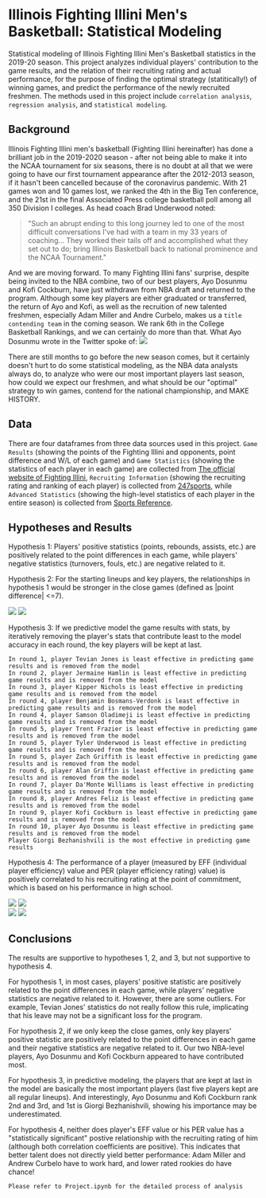 # Illinois Fighting Illini Men's Basketball: Statistical Modeling
Statistical modeling of Illinois Fighting Illini Men's Basketball statistics in the 2019-20 season. This project analyzes individual players' contribution to the game results, and the relation of their recruiting rating and actual performance, for the purpose of finding the optimal strategy (statitically!) of winning games, and predict the performance of the newly recruited freshmen. The methods used in this project include `correlation analysis`, `regression analysis`, and `statistical modeling`.

## Background
Illinois Fighting Illini men's basketball (Fighting Illini hereinafter) has done a brilliant job in the 2019-2020 season - after not being able to make it into the NCAA tournament for six seasons, there is no doubt at all that we were going to have our first tournament appearance after the 2012-2013 season, if it hasn't been cancelled because of the coronavirus pandemic. With 21 games won and 10 games lost, we ranked the 4th in the Big Ten conference, and the 21st in the final Associated Press college basketball poll among all 350 Division I colleges. As head coach Brad Underwood noted:
> "Such an abrupt ending to this long journey led to one of the most difficult conversations I've had with a team in my 33 years of coaching...  They worked their tails off and accomplished what they set out to do; bring Illinois Basketball back to national prominence and the NCAA Tournament."

And we are moving forward. To many Fighting Illini fans' surprise, despite being invited to the NBA combine, two of our best players, Ayo Dosunmu and Kofi Cockburn, have just withdrawn from NBA draft and returned to the program. Although some key players are either graduated or transferred, the return of Ayo and Kofi, as well as the recruition of new talented freshmen, especially Adam Miller and Andre Curbelo, makes us a `title contending team` in the coming season. We rank 6th in the College Basketball Rankings, and we can certainly do more than that. What Ayo Dosunmu wrote in the Twitter spoke of:
![](https://pbs.twimg.com/media/EeTI7bDWkAYcztJ?format=jpg&name=medium)

There are still months to go before the new season comes, but it certainly doesn't hurt to do some statistical modeling, as the NBA data analysts always do, to analyze who were our most important players last season, how could we expect our freshmen, and what should be our "optimal" strategy to win games, contend for the national championship, and MAKE HISTORY.

## Data
There are four dataframes from three data sources used in this project. `Game Results` (showing the points of the Fighting Illini and opponents, point difference and W/L of each game) and `Game Statistics` (showing the statistics of each player in each game) are collected from [The official website of Fighting Illini](https://fightingillini.com/sports/mens-basketball/stats), `Recruiting Information` (showing the recruiting rating and ranking of each player) is collected from [247sports](https://247sports.com/college/illinois/Season/2020-Basketball/Commits/), while `Advanced Statistics` (showing the high-level statistics of each player in the entire season) is collected from [Sports Reference](https://www.sports-reference.com/cbb/schools/illinois/2020.html).

## Hypotheses and Results
Hypothesis 1: Players' positive statistics (points, rebounds, assists, etc.) are positively related to the point differences in each game, while players' negative statistics (turnovers, fouls, etc.) are negative related to it.

Hypothesis 2: For the starting lineups and key players, the relationships in hypothesis 1 would be stronger in the close games (defined as |point difference| <=7).

![](https://github.com/charlemagne1996/Final_Projects_Su2020/blob/master/Images/Result1.png) 
![](https://github.com/charlemagne1996/Final_Projects_Su2020/blob/master/Images/Result2.png)  

Hypothesis 3: If we predictive model the game results with stats, by iteratively removing the player's stats that contribute least to the model accuracy in each round, the key players will be kept at last.

    In round 1, player Tevian Jones is least effective in predicting game results and is removed from the model
    In round 2, player Jermaine Hamlin is least effective in predicting game results and is removed from the model
    In round 3, player Kipper Nichols is least effective in predicting game results and is removed from the model
    In round 4, player Benjamin Bosmans-Verdonk is least effective in predicting game results and is removed from the model
    In round 4, player Samson Oladimeji is least effective in predicting game results and is removed from the model
    In round 5, player Trent Frazier is least effective in predicting game results and is removed from the model
    In round 5, player Tyler Underwood is least effective in predicting game results and is removed from the model
    In round 5, player Zach Griffith is least effective in predicting game results and is removed from the model
    In round 6, player Alan Griffin is least effective in predicting game results and is removed from the model
    In round 7, player Da'Monte Williams is least effective in predicting game results and is removed from the model
    In round 8, player Andres Feliz is least effective in predicting game results and is removed from the model
    In round 9, player Kofi Cockburn is least effective in predicting game results and is removed from the model
    In round 10, player Ayo Dosunmu is least effective in predicting game results and is removed from the model
    Player Giorgi Bezhanishvili is the most effective in predicting game results

Hypothesis 4: The performance of a player (measured by EFF (individual player efficiency) value and PER (player efficiency rating) value) is positively correlated to his recruiting rating at the point of commitment, which is based on his performance in high school.

![](https://github.com/charlemagne1996/Final_Projects_Su2020/blob/master/Images/Result3.png) 
![](https://github.com/charlemagne1996/Final_Projects_Su2020/blob/master/Images/Result4.png)  
![](https://github.com/charlemagne1996/Final_Projects_Su2020/blob/master/Images/Result5.png) 
![](https://github.com/charlemagne1996/Final_Projects_Su2020/blob/master/Images/Result6.png)  

## Conclusions

The results are supportive to hypotheses 1, 2, and 3, but not supportive to hypothesis 4.

For hypothesis 1, in most cases, players' positive statistic are positively related to the point differences in each game, while players' negative statistics are negative related to it. However, there are some outliers. For example, Tevian Jones' statistics do not really follow this rule, implicating that his leave may not be a significant loss for the program.

For hypothesis 2, if we only keep the close games, only key players' positive statistic are positively related to the point differences in each game and their negative statistics are negative related to it. Our two NBA-level players, Ayo Dosunmu and Kofi Cockburn appeared to have contributed most.

For hypothesis 3, in predictive modeling, the players that are kept at last in the model are basically the most important players (last five players kept are all regular lineups). And interestingly, Ayo Dosunmu and Kofi Cockburn rank 2nd and 3rd, and 1st is Giorgi Bezhanishvili, showing his importance may be underestimated.

For hypothesis 4, neither does player's EFF value or his PER value has a "statistically significant" postive relationship with the recruiting rating of him (although both correlation coefficients are positive). This indicates that better talent does not directly yield better performance: Adam Miller and Andrew Curbelo have to work hard, and lower rated rookies do have chance!

`Please refer to Project.ipynb for the detailed process of analysis`
